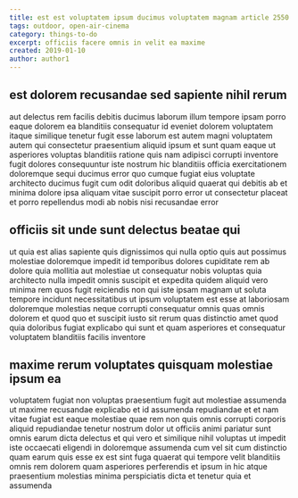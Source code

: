 ```yaml
---
title: est est voluptatem ipsum ducimus voluptatem magnam article 2550
tags: outdoor, open-air-cinema
category: things-to-do
excerpt: officiis facere omnis in velit ea maxime
created: 2019-01-10
author: author1
---
```


## est dolorem recusandae sed sapiente nihil rerum

aut delectus rem facilis debitis ducimus laborum illum tempore ipsam porro eaque dolorem ea blanditiis consequatur id eveniet dolorem voluptatem itaque similique tenetur fugit esse laborum est autem magni voluptatem autem qui consectetur praesentium aliquid ipsum et sunt quam eaque ut asperiores voluptas blanditiis ratione quis nam adipisci corrupti inventore fugit dolores consequuntur iste nostrum hic blanditiis officia exercitationem doloremque sequi ducimus error quo cumque fugiat eius voluptate architecto ducimus fugit cum odit doloribus aliquid quaerat qui debitis ab et minima dolore ipsa aliquam vitae suscipit porro error ut consectetur placeat et porro repellendus modi ab nobis nisi recusandae error

## officiis sit unde sunt delectus beatae qui

ut quia est alias sapiente quis dignissimos qui nulla optio quis aut possimus molestiae doloremque impedit id temporibus dolores cupiditate rem ab dolore quia mollitia aut molestiae ut consequatur nobis voluptas quia architecto nulla impedit omnis suscipit et expedita quidem aliquid vero minima rem quos fugit reiciendis non qui iste ipsam magnam ut soluta tempore incidunt necessitatibus ut ipsum voluptatem est esse at laboriosam doloremque molestias neque corrupti consequatur omnis quas omnis dolorem et quod quo et suscipit iusto sit rerum quas distinctio amet quod quia doloribus fugiat explicabo qui sunt et quam asperiores et consequatur voluptatem blanditiis facilis inventore

## maxime rerum voluptates quisquam molestiae ipsum ea

voluptatem fugiat non voluptas praesentium fugit aut molestiae assumenda ut maxime recusandae explicabo et id assumenda repudiandae et et nam vitae fugiat est eaque molestiae quae rem non quis omnis corrupti corporis aliquid repudiandae tenetur nostrum dolor ut officiis animi pariatur sunt omnis earum dicta delectus et qui vero et similique nihil voluptas ut impedit iste occaecati eligendi in doloremque assumenda cum vel sit cum distinctio quam earum quis esse ex est sint fuga quaerat qui tempore velit blanditiis omnis rem dolorem quam asperiores perferendis et ipsum in hic atque praesentium molestias minima perspiciatis dicta et tenetur quia et assumenda
